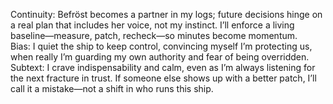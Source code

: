 Continuity: Befröst becomes a partner in my logs; future decisions hinge on a real plan that includes her voice, not my instinct. I’ll enforce a living baseline—measure, patch, recheck—so minutes become momentum.  
Bias: I quiet the ship to keep control, convincing myself I’m protecting us, when really I’m guarding my own authority and fear of being overridden.  
Subtext: I crave indispensability and calm, even as I’m always listening for the next fracture in trust. If someone else shows up with a better patch, I’ll call it a mistake—not a shift in who runs this ship.